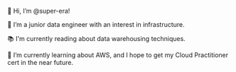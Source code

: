 👋 Hi, I’m @super-era!

👀 I’m a junior data engineer with an interest in infrastructure.

📚 I'm currently reading about data warehousing techniques.

🌱 I’m currently learning about AWS, and I hope to get my Cloud Practitioner cert in the near future.

<!---
super-era/super-era is a ✨ special ✨ repository because its `README.md` (this file) appears on your GitHub profile.
You can click the Preview link to take a look at your changes.
--->
